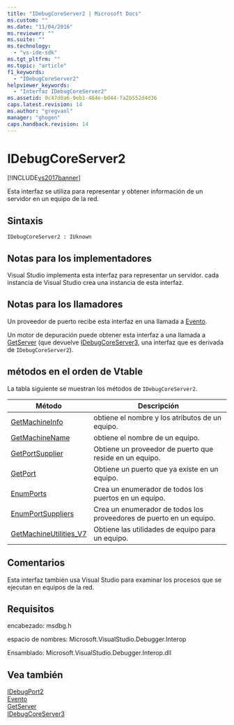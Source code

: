 ```yaml
---
title: "IDebugCoreServer2 | Microsoft Docs"
ms.custom: ""
ms.date: "11/04/2016"
ms.reviewer: ""
ms.suite: ""
ms.technology: 
  - "vs-ide-sdk"
ms.tgt_pltfrm: ""
ms.topic: "article"
f1_keywords: 
  - "IDebugCoreServer2"
helpviewer_keywords: 
  - "Interfaz IDebugCoreServer2"
ms.assetid: 9c47d0a6-9eb1-464e-bd44-fa2b552d4d36
caps.latest.revision: 14
ms.author: "gregvanl"
manager: "ghogen"
caps.handback.revision: 14
---
```

# IDebugCoreServer2
[!INCLUDE[vs2017banner](../../../code-quality/includes/vs2017banner.md)]

Esta interfaz se utiliza para representar y obtener información de un servidor en un equipo de la red.  
  
## Sintaxis  
  
```  
IDebugCoreServer2 : IUknown  
```  
  
## Notas para los implementadores  
 Visual Studio implementa esta interfaz para representar un servidor.  cada instancia de Visual Studio crea una instancia de esta interfaz.  
  
## Notas para los llamadores  
 Un proveedor de puerto recibe esta interfaz en una llamada a [Evento](../../../extensibility/debugger/reference/idebugportevents2-event.md).  
  
 Un motor de depuración puede obtener esta interfaz a una llamada a [GetServer](../../../extensibility/debugger/reference/idebugdefaultport2-getserver.md) \(que devuelve [IDebugCoreServer3](../../../extensibility/debugger/reference/idebugcoreserver3.md), una interfaz que es derivada de `IDebugCoreServer2`\).  
  
## métodos en el orden de Vtable  
 La tabla siguiente se muestran los métodos de `IDebugCoreServer2`.  
  
|Método|Descripción|  
|------------|-----------------|  
|[GetMachineInfo](../../../extensibility/debugger/reference/idebugcoreserver2-getmachineinfo.md)|obtiene el nombre y los atributos de un equipo.|  
|[GetMachineName](../../../extensibility/debugger/reference/idebugcoreserver2-getmachinename.md)|obtiene el nombre de un equipo.|  
|[GetPortSupplier](../../../extensibility/debugger/reference/idebugcoreserver2-getportsupplier.md)|Obtiene un proveedor de puerto que reside en un equipo.|  
|[GetPort](../../../extensibility/debugger/reference/idebugcoreserver2-getport.md)|Obtiene un puerto que ya existe en un equipo.|  
|[EnumPorts](../../../extensibility/debugger/reference/idebugcoreserver2-enumports.md)|Crea un enumerador de todos los puertos en un equipo.|  
|[EnumPortSuppliers](../../../extensibility/debugger/reference/idebugcoreserver2-enumportsuppliers.md)|Crea un enumerador de todos los proveedores de puerto en un equipo.|  
|[GetMachineUtilities\_V7](../../../extensibility/debugger/reference/idebugcoreserver2-getmachineutilities-v7.md)|Obtiene las utilidades de equipo para un equipo.|  
  
## Comentarios  
 Esta interfaz también usa Visual Studio para examinar los procesos que se ejecutan en equipos de la red.  
  
## Requisitos  
 encabezado: msdbg.h  
  
 espacio de nombres: Microsoft.VisualStudio.Debugger.Interop  
  
 Ensamblado: Microsoft.VisualStudio.Debugger.Interop.dll  
  
## Vea también  
 [IDebugPort2](../../../extensibility/debugger/reference/idebugport2.md)   
 [Evento](../../../extensibility/debugger/reference/idebugportevents2-event.md)   
 [GetServer](../../../extensibility/debugger/reference/idebugdefaultport2-getserver.md)   
 [IDebugCoreServer3](../../../extensibility/debugger/reference/idebugcoreserver3.md)
